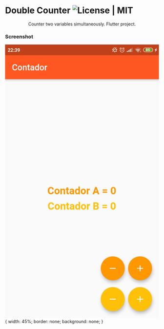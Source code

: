 # Double Counter ![License | MIT](https://img.shields.io/badge/license-MIT-blue.svg)

<div align="center"> Counter two variables simultaneously. Flutter project. </div>

### Screenshot

![Screenshot](screenshot/image.jpeg) {
width: 45%;
border: none;
background: none;
}
